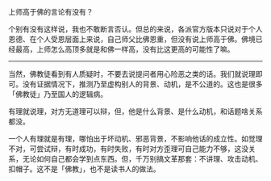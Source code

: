 上师高于佛的言论有没有？

个别有没有这样说，我也不敢断言否认。但总的来说，各派官方版本只说对于个人恩德、在个人受恩层面上来说，自己师父比佛恩重，但没有说上师高于佛。佛境已经最高，上师怎么高顶多就是和佛一样高，没有比这更高的可能性了嘛。

------------------------

当然，佛教徒看到有人质疑时，不要去说提问者用心险恶之类的话。我们就说理即可。没有证据情况下，推测乃至虚构别人的背景、动机，是不公道的。这也是很多「佛教徒」乃至国人的逻辑病。

有理就说理，对方无道理可以辩，但，他是什么背景、是什么动机，和话题啥关系都没。

一个人有理就是有理，哪怕出于坏动机、邪恶背景，不影响他话的成立性。如觉理不对，可尝试辩，有时成功，有时失败，有时对方歪理可自己能力不够，这没关系，无论如何自己都会学到点东西。但，千万别搞文革那套：不讲理、攻击动机、扣帽子。这不是「佛教」，也不是读书人的做法。
